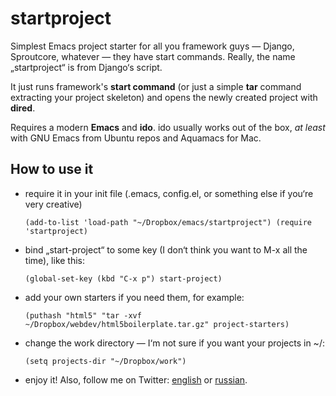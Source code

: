 # startproject #
Simplest Emacs project starter for all you framework guys — Django, Sproutcore, whatever — they have start commands. Really, the name „startproject“ is from Django‘s script.

It just runs framework's **start command** (or just a simple **tar** command extracting your project skeleton) and opens the newly created project with **dired**.

Requires a modern **Emacs** and **ido**. ido usually works out of the box, *at least* with GNU Emacs from Ubuntu repos and Aquamacs for Mac.

## How to use it ##
- require it in your init file (.emacs, config.el, or something else if you‘re very creative)

    `(add-to-list 'load-path "~/Dropbox/emacs/startproject")
    (require 'startproject)`
- bind „start-project“ to some key (I don‘t think you want to M-x all the time), like this:

    `(global-set-key (kbd "C-x p") start-project)`
- add your own starters if you need them, for example:

    `(puthash "html5" "tar -xvf ~/Dropbox/webdev/html5boilerplate.tar.gz" project-starters)`
- change the work directory — I‘m not sure if you want your projects in ~/:

    `(setq projects-dir "~/Dropbox/work")`
- enjoy it! Also, follow me on Twitter: [english](http://twitter.com/myfreeweb_en) or [russian](http://twitter.com/myfreeweb).
